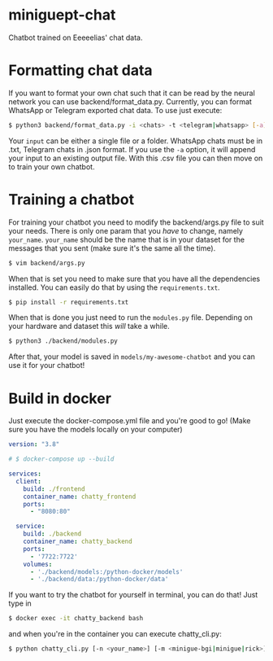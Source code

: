 # miniguept-chat
Chatbot trained on Eeeeelias' chat data.

# Formatting chat data

If you want to format your own chat such that it can be read by the neural network 
you can use backend/format_data.py. Currently, you can format WhatsApp or Telegram exported
chat data. To use just execute:
```bash
$ python3 backend/format_data.py -i <chats> -t <telegram|whatsapp> [-a]
```
Your `input` can be either a single file or a folder. WhatsApp chats must be in .txt, Telegram
chats in .json format. If you use the `-a` option, it will append your input to an existing output file.
With this .csv file you can then move on to train your own chatbot.

# Training a chatbot

For training your chatbot you need to modify the backend/args.py file to suit 
your needs. There is only one param that you *have* to change, namely `your_name`. `your_name` should be the name that is in your dataset for the messages that 
you sent (make sure it's the same all the time).
```bash
$ vim backend/args.py
```

When that is set you need to make sure that you have all the dependencies installed.
You can easily do that by using the `requirements.txt`.
```bash
$ pip install -r requirements.txt
```
When that is done you just need to run the `modules.py` file. Depending on your hardware and
dataset this *will* take a while.
```bash
$ python3 ./backend/modules.py
```
After that, your model is saved in `models/my-awesome-chatbot` and you can use it for your chatbot!

# Build in docker

Just execute the docker-compose.yml file and you're good to go!
(Make sure you have the models locally on your computer)

```yaml
version: "3.8"

# $ docker-compose up --build

services:
  client:
    build: ./frontend
    container_name: chatty_frontend
    ports:
      - "8080:80"

  service:
    build: ./backend
    container_name: chatty_backend
    ports:
      - '7722:7722'
    volumes:
      - './backend/models:/python-docker/models'
      - './backend/data:/python-docker/data'
```

If you want to try the chatbot for yourself in terminal, you can do that! Just type in
```bash
$ docker exec -it chatty_backend bash
```
and when you're in the container you can execute chatty_cli.py:
```bash
$ python chatty_cli.py [-n <your_name>] [-m <minigue-bgi|minigue|rick>] [-c <context>] [-k <color>]
```
